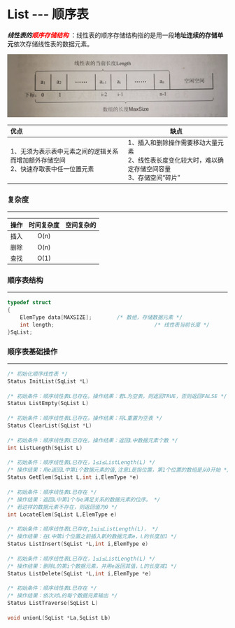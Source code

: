# List --- 顺序表

***线性表的<font color=red>顺序存储结构</font>*** ：线性表的顺序存储结构指的是用一段**地址连续的存储单元**依次存储线性表的数据元素。

![顺序表](顺序表.jpg)

| 优点                                                         | 缺点                                                         |
| :----------------------------------------------------------- | ------------------------------------------------------------ |
| 1、无须为表示表中元素之间的逻辑关系而增加额外存储空间<br />2、快速存取表中任一位置元素 | 1、插入和删除操作需要移动大量元素<br />2、线性表长度变化较大时，难以确定存储空间容量<br />3、存储空间“碎片” |

### 复杂度

---

| 操作 | 时间复杂度 | 空间复杂的 |
| :--: | :--------: | :--------: |
| 插入 |    O(n)    |            |
| 删除 |    O(n)    |            |
| 查找 |    O(1)    |            |

### 顺序表结构

---

```c
typedef struct
{
	ElemType data[MAXSIZE];        /* 数组，存储数据元素 */
	int length;                                /* 线性表当前长度 */
}SqList;
```

### 顺序表基础操作

---

```c
/* 初始化顺序线性表 */
Status InitList(SqList *L) 

/* 初始条件：顺序线性表L已存在。操作结果：若L为空表，则返回TRUE，否则返回FALSE */
Status ListEmpty(SqList L)

/* 初始条件：顺序线性表L已存在。操作结果：将L重置为空表 */
Status ClearList(SqList *L)

/* 初始条件：顺序线性表L已存在。操作结果：返回L中数据元素个数 */
int ListLength(SqList L)

/* 初始条件：顺序线性表L已存在，1≤i≤ListLength(L) */
/* 操作结果：用e返回L中第i个数据元素的值,注意i是指位置，第1个位置的数组是从0开始 */
Status GetElem(SqList L,int i,ElemType *e)

/* 初始条件：顺序线性表L已存在 */
/* 操作结果：返回L中第1个与e满足关系的数据元素的位序。 */
/* 若这样的数据元素不存在，则返回值为0 */
int LocateElem(SqList L,ElemType e)

/* 初始条件：顺序线性表L已存在,1≤i≤ListLength(L)， */
/* 操作结果：在L中第i个位置之前插入新的数据元素e，L的长度加1 */
Status ListInsert(SqList *L,int i,ElemType e)

/* 初始条件：顺序线性表L已存在，1≤i≤ListLength(L) */
/* 操作结果：删除L的第i个数据元素，并用e返回其值，L的长度减1 */
Status ListDelete(SqList *L,int i,ElemType *e) 

/* 初始条件：顺序线性表L已存在 */
/* 操作结果：依次对L的每个数据元素输出 */
Status ListTraverse(SqList L)

void unionL(SqList *La,SqList Lb)
```
